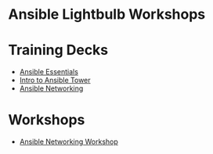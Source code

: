 # Ansible Lightbulb Workshops

# Training Decks

 - [Ansible Essentials](decks/ansible-essentials.html)
 - [Intro to Ansible Tower](decks/intro-to-ansible-tower.html)
 - [Ansible Networking](decks/ansible-networking.html)

# Workshops

 - [Ansible Networking Workshop](workshops/networking/readme.md)

